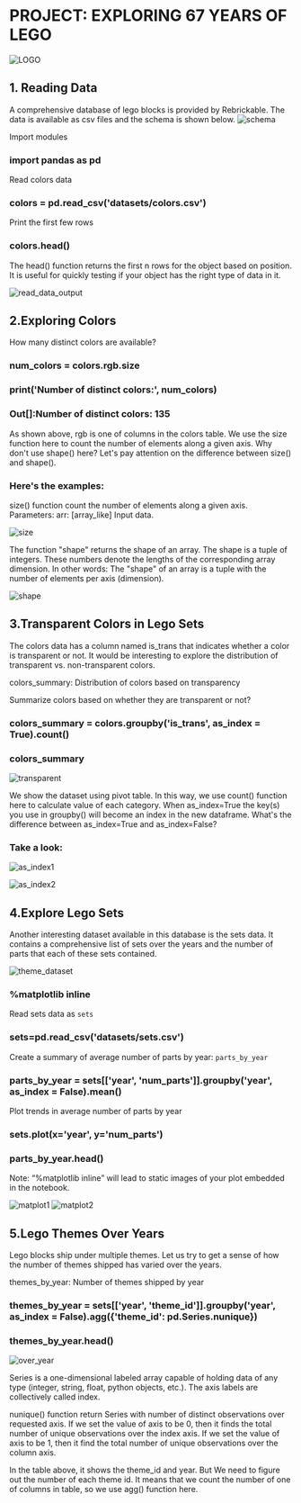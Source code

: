 # PROJECT: EXPLORING 67 YEARS OF LEGO
![LOGO](https://github.com/sichensong-99/My-Analysis-Projects/blob/master/Pics/LOGO.png)
## 1. Reading Data
A comprehensive database of lego blocks is provided by Rebrickable. The data is available as csv files and the schema is shown below.
![schema](https://github.com/sichensong-99/My-Analysis-Projects/blob/master/Pics/schema.png)

Import modules

### import pandas as pd

Read colors data

### colors = pd.read_csv('datasets/colors.csv')

Print the first few rows

### colors.head()




The head() function returns the first n rows for the object based on position. It is useful for quickly testing if your object has the right type of data in it.


![read_data_output](https://github.com/sichensong-99/My-Analysis-Projects/blob/master/Pics/read_data_output.png)

## 2.Exploring Colors

How many distinct colors are available?

### num_colors = colors.rgb.size

### print('Number of distinct colors:', num_colors)


### Out[]:Number of distinct colors: 135




As shown above, rgb is one of columns in the colors table. We use the size function here to count the number of elements along a given axis. Why don't use shape() here? Let's pay attention on the difference between size() and shape(). 

### Here's the examples:

size() function count the number of elements along a given axis. Parameters: arr: [array_like] Input data.

![size](https://github.com/sichensong-99/My-Analysis-Projects/blob/master/Pics/size().png)

The function "shape" returns the shape of an array. The shape is a tuple of integers. These numbers denote the lengths of the corresponding array dimension. In other words: The "shape" of an array is a tuple with the number of elements per axis (dimension).

![shape](https://github.com/sichensong-99/My-Analysis-Projects/blob/master/Pics/shape().png)

## 3.Transparent Colors in Lego Sets

The colors data has a column named is_trans that indicates whether a color is transparent or not. It would be interesting to explore the distribution of transparent vs. non-transparent colors.

colors_summary: Distribution of colors based on transparency

Summarize colors based on whether they are transparent or not?

### colors_summary = colors.groupby('is_trans', as_index = True).count()
### colors_summary

![transparent](https://github.com/sichensong-99/My-Analysis-Projects/blob/master/Pics/transparent.png)

We show the dataset using pivot table. In this way, we use count() function here to calculate value of each category. When as_index=True the key(s) you use in groupby() will become an index in the new dataframe. What's the difference between as_index=True and as_index=False?

### Take a look:

![as_index1](https://github.com/sichensong-99/My-Analysis-Projects/blob/master/Pics/as_index1.png)

![as_index2](https://github.com/sichensong-99/My-Analysis-Projects/blob/master/Pics/as_index2.png)

## 4.Explore Lego Sets
Another interesting dataset available in this database is the sets data. It contains a comprehensive list of sets over the years and the number of parts that each of these sets contained.

![theme_dataset](https://github.com/sichensong-99/My-Analysis-Projects/blob/master/Pics/theme-dataset.png)

### %matplotlib inline
Read sets data as `sets`
### sets=pd.read_csv('datasets/sets.csv')
Create a summary of average number of parts by year: `parts_by_year`
### parts_by_year = sets[['year', 'num_parts']].groupby('year', as_index = False).mean()
Plot trends in average number of parts by year
### sets.plot(x='year', y='num_parts')
### parts_by_year.head()

Note: “%matplotlib inline” will lead to static images of your plot embedded in the notebook.

![matplot1](https://github.com/sichensong-99/My-Analysis-Projects/blob/master/Pics/matplot1.png)
![matplot2](https://github.com/sichensong-99/My-Analysis-Projects/blob/master/Pics/matplot2.png)

## 5.Lego Themes Over Years
Lego blocks ship under multiple themes. Let us try to get a sense of how the number of themes shipped has varied over the years.

themes_by_year: Number of themes shipped by year
### themes_by_year = sets[['year', 'theme_id']].groupby('year', as_index = False).agg({'theme_id': pd.Series.nunique})
### themes_by_year.head()

![over_year](https://github.com/sichensong-99/My-Analysis-Projects/blob/master/Pics/over_year.png)

Series is a one-dimensional labeled array capable of holding data of any type (integer, string, float, python objects, etc.). The axis labels are collectively called index.

nunique() function return Series with number of distinct observations over requested axis. If we set the value of axis to be 0, then it finds the total number of unique observations over the index axis. If we set the value of axis to be 1, then it find the total number of unique observations over the column axis.

In the table above, it shows the theme_id and year. But We need to figure out the number of each theme id. It means that we count the number of one of columns in table, so we use agg() function here.

